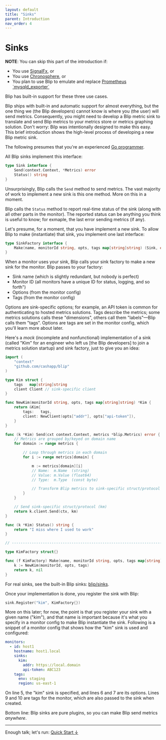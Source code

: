 ```yaml
---
layout: default
title: "Sinks"
parent: Introduction
nav_order: 4
---
```


# Sinks

<div class="note">
<b>NOTE</b>:
You can skip this part of the introduction if:<br>
<ul>
<li>You use <a href="https://docs.signalfx.com/en/latest/">SignalFx</a>, or</li>
<li>You use <a href="https://chronosphere.io/">Chronosphere</a>, or</li>
<li>You plan to use Blip to emulate and replace <a href="https://github.com/prometheus/mysqld_exporter">Prometheus `mysqld_exporter`</a></li>
</ul>
Blip has built-in support for these three use cases.
</div>

Blip ships with built-in and automatic support for almost everything, but the one thing we (the Blip developers) cannot know is where you (the user) will send metrics.
Consequently, you might need to develop a Blip metric sink to translate and send Blip metrics to your metrics store or metrics graphing solution.
Don't worry: Bilp was intentionally designed to make this easy.
This brief introduction shows the high-level process of developing a new Blip metric sink.

The following presumes that you're an experienced [Go programmer](https://go.dev/).

All Blip sinks implement this interface:

```go
type Sink interface {
    Send(context.Context, *Metrics) error
    Status() string
}
```

Unsurprisingly, Blip calls the `Send` method to send metrics.
The vast majority of work to implement a new sink is this one method.
More on this in a moment.

Blip calls the `Status` method to report real-time status of the sink (along with all other parts in the monitor).
The reported status can be anything you think is useful to know; for exmaple, the last error sending metrics (if any).

Let's presume, for a moment, that you have implement a new sink.
To allow Blip to make (instantiate) that sink, you implement one last interface:

```go
type SinkFactory interface {
    Make(name, monitorId string, opts, tags map[string]string) (Sink, error)
}
```

When a monitor uses your sink, Blip calls your sink factory to make a new sink for the monitor.
Blip passes to your factory:

* Sink name (which is slightly redundant, but nobody is perfect)
* Monitor ID (all monitors have a unique ID for status, logging, and so forth")
* Options (from the monitor config)
* Tags (from the monitor config)

Options are sink-specific options; for example, an API token is common for authenticating to hosted metrics solutions.
Tags describe the metrics; some metrics solutions calls these "dimensions", others call them "labels"&mdash;Blip calls them "tags".
Options are tags are set in the monitor config, which you'll learn more about later.

Here's a _mock_ (incomplete and nonfunctional) implementation of a sink (called "Kim" for an engineer who left us [the Blip developers] to join a metrics solution startup) and sink factory, just to give you an idea:

```go
import (
    "context"
    "github.com/cashapp/blip"
)

type Kim struct {
    tags   map[string]string
    client Client // sink-specific client
}

func NewKim(monitorId string, opts, tags map[string]string) *Kim {
    return &Kim{
        tags:   tags,
        client: NewClient(opts["addr"], opts["api-token"]),
    }
}

func (k *Kim) Send(cxt context.Context, metrics *blip.Metrics) error {
    // Metrics are grouped by/keyed on domain name
    for domain := range metrics {

        // Loop through metrics in each domain
        for i := range metrics[domain] {

            m := metrics[domain][i]
            // Name:  m.Name  (string)
            // Value: m.Value (float64)
            // Type:  m.Type  (const byte)

            // Transform Blip metrics to sink-specific struct/protocol
        }
    }

    // Send sink-specific struct/protocol (km)
    return k.client.Send(ctx, km)
}

func (k *Kim) Status() string {
    return "I miss where I used to work"
}

// --------------------------------------------------------------------------

type KimFactory struct{}

func (f KimFactory) Make(name, monitorId string, opts, tags map[string]string) (blip.Sink, error) {
    k := NewKim(monitorId, opts, tags)
    return k, nil
}
```

For real sinks, see the built-in Blip sinks: [blip/sinks](https://github.com/cashapp/blip/tree/main/sink).

Once your implementation is done, you register the sink with Blip:

```go
sink.Register("kim", KimFactory{})
```

More on this later; for now, the point is that you register your sink with a given name ("kim"), and that name is important because it's what you specify in a monitor config to make Blip instantiate the sink.
Following is a snippet of a monitor config that shows how the "kim" sink is used and configured:

```yaml
monitors:
  - id: host1
    hostname: host1.local
    sinks:
      kim:
        addr: https://local.domain
        api-token: ABC123
    tags:
      env: staging
      region: us-east-1
```

On line 5, the "kim" sink is specified, and lines 6 and 7 are its options.
Lines 9 and 10 are tags for the monitor, which are also passed to the sink when created.

Bottom line: Blip sinks are pure plugins, so you can make Blip send metrics _anywhere_.

---

Enough talk; let's run: [Quick Start&nbsp;&darr;](../quick-start/)
